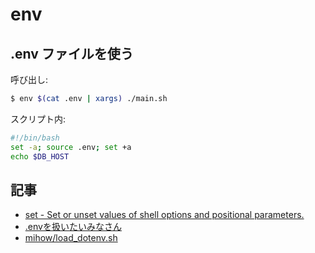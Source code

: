 # env

## .env ファイルを使う


呼び出し:

~~~bash
$ env $(cat .env | xargs) ./main.sh
~~~

スクリプト内:

~~~bash
#!/bin/bash
set -a; source .env; set +a
echo $DB_HOST
~~~


## 記事

- [set - Set or unset values of shell options and positional parameters.](https://linuxcommand.org/lc3_man_pages/seth.html)
- [.envを扱いたいみなさん](https://qiita.com/ryo0301/items/3a6ccdd4e4cb55f82d4a)
- [mihow/load_dotenv.sh](https://gist.github.com/mihow/9c7f559807069a03e302605691f85572)


